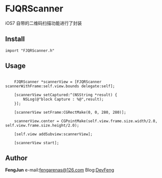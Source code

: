 # FJQRScanner
iOS7 自带的二维码扫描功能进行了封装


## Install

```
import "FJQRScanner.h"
```

## Usage

```

    FJQRScanner *scannerView = [FJQRScanner scannerWithFrame:self.view.bounds delegate:self];

    [scannerView setCaptured:^(NSString *result) {
        NSLog(@"block Capture : %@",result);
    }];
    
    [scannerView setFrame:CGRectMake(0, 0, 280, 280)];
    
    scannerView.center = CGPointMake(self.view.frame.size.width/2.0, self.view.frame.size.height/2.0);
    
    [self.view addSubview:scannerView];

    [scannerView start];

```

## Author
**FengJun** e-mail:<fengarenas@126.com> Blog:[DevFeng](http://devfeng.com/)
